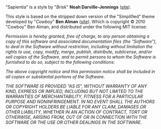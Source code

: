 "Sapientia" is a style by "*Brisk*" **Noah Darville-Jennings** \([site](http://www.noahdj.ca/ "noahdj.ca")\).

This style is based on the stripped down version of the "Simplified" theme developed by "*Cowboy*" **Ben Alman** \([site](http://benalman.com/)\). Which is copyright © 2010 "Cowboy" Ben Alman, and distributed under the following MIT license:
 
*Permission is hereby granted, free of charge, to any person obtaining a copy of this software and associated documentation files (the "Software"), to deal in the Software without restriction, including without limitation the rights to use, copy, modify, merge, publish, distribute, sublicense, and/or sell copies of the Software, and to permit persons to whom the Software is furnished to do so, subject to the following conditions:*
 
*The above copyright notice and this permission notice shall be included in all copies or substantial portions of the Software.*
 
*THE SOFTWARE IS PROVIDED "AS IS", WITHOUT WARRANTY OF ANY KIND, EXPRESS OR IMPLIED, INCLUDING BUT NOT LIMITED TO THE WARRANTIES OF MERCHANTABILITY, FITNESS FOR A PARTICULAR PURPOSE AND NONINFRINGEMENT. IN NO EVENT SHALL THE AUTHORS OR COPYRIGHT HOLDERS BE LIABLE FOR ANY CLAIM, DAMAGES OR OTHER LIABILITY, WHETHER IN AN ACTION OF CONTRACT, TORT OR OTHERWISE, ARISING FROM, OUT OF OR IN CONNECTION WITH THE SOFTWARE OR THE USE OR OTHER DEALINGS IN THE SOFTWARE.*